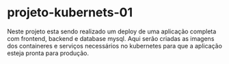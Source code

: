 # projeto-kubernets-01

Neste projeto esta sendo realizado um deploy de uma aplicação completa com frontend, backend e database mysql. Aqui serão criadas as imagens dos containeres e serviços necessários no kubernetes para que a aplicação esteja pronta para produção.
